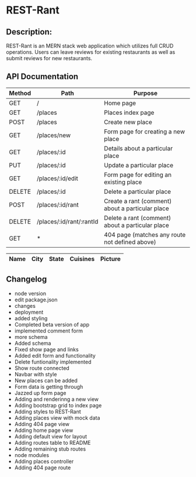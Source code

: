 # REST-Rant

## Description:
REST-Rant is an MERN stack web application which utilizes full CRUD operations. Users can leave reviews for existing restaurants as well as submit reviews for new restaurants. 

## API Documentation

| Method | Path | Purpose |
| --- | --- | --- |
| GET | / | Home page |
| GET | /places | Places index page |
| POST | /places | Create new place |
| GET | /places/new | Form page for creating a new place |
| GET | /places/:id | Details about a particular place |
| PUT | /places/:id | Update a particular place |
| GET | /places/:id/edit | Form page for editing an existing place |
| DELETE | /places/:id | Delete a particular place |
| POST | /places/:id/rant | Create a rant (comment) about a particular place |
| DELETE | /places/:id/rant/:rantId | Delete a rant (comment) about a particular place |
| GET | * | 404 page (matches any route not defined above)|


| Name | City | State | Cuisines | Picture |
| --- | --- | --- | --- | --- |



## Changelog
- node version
- edit package.json
- changes
- deployment
- added styling
- Completed beta version of app
- implemented comment form
- more schema
- Added schema
- Fixed show page and links
- Added edit form and functionality
- Delete funtionality implemented
- Show route connected
- Navbar with style
- New places can be added
- Form data is getting through
- Jazzed up form page
- Adding and renderinng a new view
- Adding bootstrap grid to index page
- Adding styles to REST-Rant
- Adding places view with mock data
- Adding 404 page view
- Adding home page view
- Adding default view for layout
- Adding routes table to README
- Adding remaining stub routes
- node modules
- Adding places controller
- Adding 404 page route



